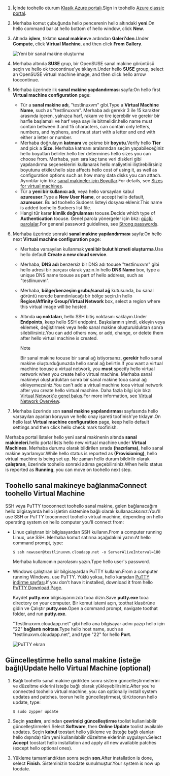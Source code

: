 1. <span data-ttu-id="4634c-101">İçinde toohello oturum [Klasik Azure portalı](http://manage.windowsazure.com).</span><span class="sxs-lookup"><span data-stu-id="4634c-101">Sign in toohello [Azure classic portal](http://manage.windowsazure.com).</span></span>  
2. <span data-ttu-id="4634c-102">Merhaba komut çubuğunda hello pencerenin hello altındaki **yeni**.</span><span class="sxs-lookup"><span data-stu-id="4634c-102">On hello command bar at hello bottom of hello window, click **New**.</span></span>
3. <span data-ttu-id="4634c-103">Altında **işlem**, tıklatın **sanal makine**ve ardından **Galeri'den**.</span><span class="sxs-lookup"><span data-stu-id="4634c-103">Under **Compute**, click **Virtual Machine**, and then click **From Gallery**.</span></span>
   
    ![Yeni bir sanal makine oluşturma][Image1]
4. <span data-ttu-id="4634c-105">Merhaba altında **SUSE** grup, bir OpenSUSE sanal makine görüntüsü seçin ve hello ok toocontinue'ye tıklayın.</span><span class="sxs-lookup"><span data-stu-id="4634c-105">Under hello **SUSE** group, select an OpenSUSE virtual machine image, and then click hello arrow toocontinue.</span></span>
5. <span data-ttu-id="4634c-106">Merhaba üzerinde ilk **sanal makine yapılandırması** sayfa:</span><span class="sxs-lookup"><span data-stu-id="4634c-106">On hello first **Virtual machine configuration** page:</span></span>
   
   * <span data-ttu-id="4634c-107">Tür a **sanal makine adı**, "testlinuxvm" gibi.</span><span class="sxs-lookup"><span data-stu-id="4634c-107">Type a **Virtual Machine Name**, such as "testlinuxvm".</span></span> <span data-ttu-id="4634c-108">Merhaba adı gerekir 3 ile 15 karakter arasında içeren, yalnızca harf, rakam ve tire içerebilir ve gerekir bir harfle başlamalı ve harf veya sayı ile bitmelidir.</span><span class="sxs-lookup"><span data-stu-id="4634c-108">hello name must contain between 3 and 15 characters, can contain only letters, numbers, and hyphens, and must start with a letter and end with either a letter or number.</span></span>
   * <span data-ttu-id="4634c-109">Merhaba doğrulayın **katmanı** ve çekme bir **boyutu**.</span><span class="sxs-lookup"><span data-stu-id="4634c-109">Verify hello **Tier** and pick a **Size**.</span></span> <span data-ttu-id="4634c-110">Merhaba katmanı aralarından seçim yapabileceğiniz hello boyutları belirler.</span><span class="sxs-lookup"><span data-stu-id="4634c-110">hello tier determines hello sizes you can choose from.</span></span> <span data-ttu-id="4634c-111">Merhaba, yanı sıra kaç tane veri diskleri gibi yapılandırma seçeneklerini kullanarak hello maliyetini iliştirebilirsiniz boyutunu etkiler.</span><span class="sxs-lookup"><span data-stu-id="4634c-111">hello size affects hello cost of using it, as well as configuration options such as how many data disks you can attach.</span></span> <span data-ttu-id="4634c-112">Ayrıntılar için bkz [sanal makineler için Boyutlar](../articles/virtual-machines/linux/sizes.md?toc=%2fazure%2fvirtual-machines%2flinux%2ftoc.json).</span><span class="sxs-lookup"><span data-stu-id="4634c-112">For details, see [Sizes for virtual machines](../articles/virtual-machines/linux/sizes.md?toc=%2fazure%2fvirtual-machines%2flinux%2ftoc.json).</span></span>
   * <span data-ttu-id="4634c-113">Tür a **yeni bir kullanıcı adı**, veya hello varsayılan kabul **azureuser**.</span><span class="sxs-lookup"><span data-stu-id="4634c-113">Type a **New User Name**, or accept hello default, **azureuser**.</span></span> <span data-ttu-id="4634c-114">Bu ad toohello Sudoers listeyi dosyası eklenir.</span><span class="sxs-lookup"><span data-stu-id="4634c-114">This name is added toohello Sudoers list file.</span></span>
   * <span data-ttu-id="4634c-115">Hangi tür karar **kimlik doğrulaması** toouse.</span><span class="sxs-lookup"><span data-stu-id="4634c-115">Decide which type of **Authentication** toouse.</span></span> <span data-ttu-id="4634c-116">Genel parola yönergeler için bkz: [güçlü parolalar](http://msdn.microsoft.com/library/ms161962.aspx).</span><span class="sxs-lookup"><span data-stu-id="4634c-116">For general password guidelines, see [Strong passwords](http://msdn.microsoft.com/library/ms161962.aspx).</span></span>
6. <span data-ttu-id="4634c-117">Merhaba üzerinde sonraki **sanal makine yapılandırması** sayfa:</span><span class="sxs-lookup"><span data-stu-id="4634c-117">On hello next **Virtual machine configuration** page:</span></span>
   
   * <span data-ttu-id="4634c-118">Merhaba varsayılan kullanmak **yeni bir bulut hizmeti oluşturma**.</span><span class="sxs-lookup"><span data-stu-id="4634c-118">Use hello default **Create a new cloud service**.</span></span>
   * <span data-ttu-id="4634c-119">Merhaba, **DNS adı** benzersiz bir DNS adı toouse "testlinuxvm" gibi hello adresi bir parçası olarak yazın.</span><span class="sxs-lookup"><span data-stu-id="4634c-119">In hello **DNS Name** box, type a unique DNS name toouse as part of hello address, such as "testlinuxvm".</span></span>
   * <span data-ttu-id="4634c-120">Merhaba, **bölge/benzeşim grubu/sanal ağ** kutusunda, bu sanal görüntü nerede barındırılacağı bir bölge seçin.</span><span class="sxs-lookup"><span data-stu-id="4634c-120">In hello **Region/Affinity Group/Virtual Network** box, select a region where this virtual image will be hosted.</span></span>
   * <span data-ttu-id="4634c-121">Altında **uç noktaları**, hello SSH bitiş noktasını saklayın.</span><span class="sxs-lookup"><span data-stu-id="4634c-121">Under **Endpoints**, keep hello SSH endpoint.</span></span> <span data-ttu-id="4634c-122">Başkalarının şimdi, ekleyin veya eklemek, değiştirmek veya hello sanal makine oluşturulduktan sonra silebilirsiniz.</span><span class="sxs-lookup"><span data-stu-id="4634c-122">You can add others now, or add, change, or delete them after hello virtual machine is created.</span></span>
     
     > [!NOTE]
     > <span data-ttu-id="4634c-123">Bir sanal makine toouse bir sanal ağ istiyorsanız, **gerekir** hello sanal makine oluşturduğunuzda hello sanal ağ belirtin.</span><span class="sxs-lookup"><span data-stu-id="4634c-123">If you want a virtual machine toouse a virtual network, you **must** specify hello virtual network when you create hello virtual machine.</span></span> <span data-ttu-id="4634c-124">Merhaba sanal makineyi oluşturduktan sonra bir sanal makine tooa sanal ağ ekleyemezsiniz.</span><span class="sxs-lookup"><span data-stu-id="4634c-124">You can't add a virtual machine tooa virtual network after you create hello virtual machine.</span></span> <span data-ttu-id="4634c-125">Daha fazla bilgi için bkz: [Virtual Network'e genel bakış](../articles/virtual-network/virtual-networks-overview.md).</span><span class="sxs-lookup"><span data-stu-id="4634c-125">For more information, see [Virtual Network Overview](../articles/virtual-network/virtual-networks-overview.md).</span></span>
     > 
     > 
7. <span data-ttu-id="4634c-126">Merhaba üzerinde son **sanal makine yapılandırması** sayfasında hello varsayılan ayarları koruyun ve hello onay işareti toofinish'ye tıklayın.</span><span class="sxs-lookup"><span data-stu-id="4634c-126">On hello last **Virtual machine configuration** page, keep hello default settings and then click hello check mark toofinish.</span></span>

<span data-ttu-id="4634c-127">Merhaba portal listeler hello yeni sanal makinenin altında **sanal makineleri**.</span><span class="sxs-lookup"><span data-stu-id="4634c-127">hello portal lists hello new virtual machine under **Virtual Machines**.</span></span> <span data-ttu-id="4634c-128">Merhaba durumu olarak bildirilen sırada **(hazırlama)**, hello sanal makine ayarlanıyor.</span><span class="sxs-lookup"><span data-stu-id="4634c-128">While hello status is reported as **(Provisioning)**, hello virtual machine is being set up.</span></span> <span data-ttu-id="4634c-129">Ne zaman hello durum bildirilir olarak **çalıştıran**, üzerinde toohello sonraki adıma geçebilirsiniz.</span><span class="sxs-lookup"><span data-stu-id="4634c-129">When hello status is reported as **Running**, you can move on toohello next step.</span></span>

## <a name="connect-toohello-virtual-machine"></a><span data-ttu-id="4634c-130">Toohello sanal makineye bağlanma</span><span class="sxs-lookup"><span data-stu-id="4634c-130">Connect toohello Virtual Machine</span></span>
<span data-ttu-id="4634c-131">SSH veya PuTTY tooconnect toohello sanal makine, gelen bağlanacağım hello bilgisayarda hello işletim sistemine bağlı olarak kullanacaksınız:</span><span class="sxs-lookup"><span data-stu-id="4634c-131">You'll use SSH or PuTTY tooconnect toohello virtual machine, depending on hello operating system on hello computer you'll connect from:</span></span>

* <span data-ttu-id="4634c-132">Linux çalıştıran bir bilgisayardan SSH kullanın.</span><span class="sxs-lookup"><span data-stu-id="4634c-132">From a computer running Linux, use SSH.</span></span> <span data-ttu-id="4634c-133">Merhaba komut satırına aşağıdakini yazın:</span><span class="sxs-lookup"><span data-stu-id="4634c-133">At hello command prompt, type:</span></span>
  
    `$ ssh newuser@testlinuxvm.cloudapp.net -o ServerAliveInterval=180`
  
    <span data-ttu-id="4634c-134">Merhaba kullanıcının parolasını yazın.</span><span class="sxs-lookup"><span data-stu-id="4634c-134">Type hello user's password.</span></span>
* <span data-ttu-id="4634c-135">Windows çalıştıran bir bilgisayardan PuTTY kullanın.</span><span class="sxs-lookup"><span data-stu-id="4634c-135">From a computer running Windows, use PuTTY.</span></span> <span data-ttu-id="4634c-136">Yüklü yoksa, hello karşıdan [PuTTY indirme sayfası][PuTTYDownload].</span><span class="sxs-lookup"><span data-stu-id="4634c-136">If you don't have it installed, download it from hello [PuTTY Download Page][PuTTYDownload].</span></span>
  
    <span data-ttu-id="4634c-137">Kaydet **putty.exe** bilgisayarınızda tooa dizin.</span><span class="sxs-lookup"><span data-stu-id="4634c-137">Save **putty.exe** tooa directory on your computer.</span></span> <span data-ttu-id="4634c-138">Bir komut istemi açın, toothat klasörüne gidin ve Çalıştır **putty.exe**.</span><span class="sxs-lookup"><span data-stu-id="4634c-138">Open a command prompt, navigate toothat folder, and run **putty.exe**.</span></span>
  
    <span data-ttu-id="4634c-139">"Testlinuxvm.cloudapp.net" gibi hello ana bilgisayar adını yazıp hello için "22" **bağlantı noktası**.</span><span class="sxs-lookup"><span data-stu-id="4634c-139">Type hello host name, such as "testlinuxvm.cloudapp.net", and type "22" for hello **Port**.</span></span>
  
    ![PuTTY ekran][Image6]  

## <a name="update-hello-virtual-machine-optional"></a><span data-ttu-id="4634c-141">Güncelleştirme hello sanal makine (isteğe bağlı)</span><span class="sxs-lookup"><span data-stu-id="4634c-141">Update hello Virtual Machine (optional)</span></span>
1. <span data-ttu-id="4634c-142">Bağlı toohello sanal makine girdikten sonra sistem güncelleştirmelerini ve düzeltme eklerini isteğe bağlı olarak yükleyebilirsiniz.</span><span class="sxs-lookup"><span data-stu-id="4634c-142">After you're connected toohello virtual machine, you can optionally install system updates and patches.</span></span> <span data-ttu-id="4634c-143">toorun hello güncelleştirmesi, türü:</span><span class="sxs-lookup"><span data-stu-id="4634c-143">toorun hello update, type:</span></span>
   
    `$ sudo zypper update`
2. <span data-ttu-id="4634c-144">Seçin **yazılım**, ardından **çevrimiçi güncelleştirme** toolist kullanılabilir güncelleştirmeleri.</span><span class="sxs-lookup"><span data-stu-id="4634c-144">Select **Software**, then **Online Update** toolist available updates.</span></span> <span data-ttu-id="4634c-145">Seçin **kabul** toostart hello yükleme ve (isteğe bağlı olanları hello dışında) tüm yeni kullanılabilir düzeltme eklerinin uygulayın.</span><span class="sxs-lookup"><span data-stu-id="4634c-145">Select **Accept** toostart hello installation and apply all new available patches (except hello optional ones).</span></span>
3. <span data-ttu-id="4634c-146">Yükleme tamamlandıktan sonra seçin **son**.</span><span class="sxs-lookup"><span data-stu-id="4634c-146">After installation is done, select **Finish**.</span></span>  <span data-ttu-id="4634c-147">Sisteminizin toodate sunulmuştur.</span><span class="sxs-lookup"><span data-stu-id="4634c-147">Your system is now up toodate.</span></span>

[PuTTYDownload]: http://www.puttyssh.org/download.html

[Image1]: ./media/create-and-configure-opensuse-vm-in-portal/CreateVM.png

[Image6]: ./media/create-and-configure-opensuse-vm-in-portal/putty.png
